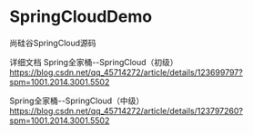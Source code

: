 # SpringCloudDemo
尚硅谷SpringCloud源码

详细文档
Spring全家桶--SpringCloud（初级）
https://blog.csdn.net/qq_45714272/article/details/123699797?spm=1001.2014.3001.5502


Spring全家桶--SpringCloud（中级）
https://blog.csdn.net/qq_45714272/article/details/123797260?spm=1001.2014.3001.5502



